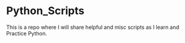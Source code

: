 # Python_Scripts
This is a repo where I will share helpful and misc scripts as I learn and Practice Python.
